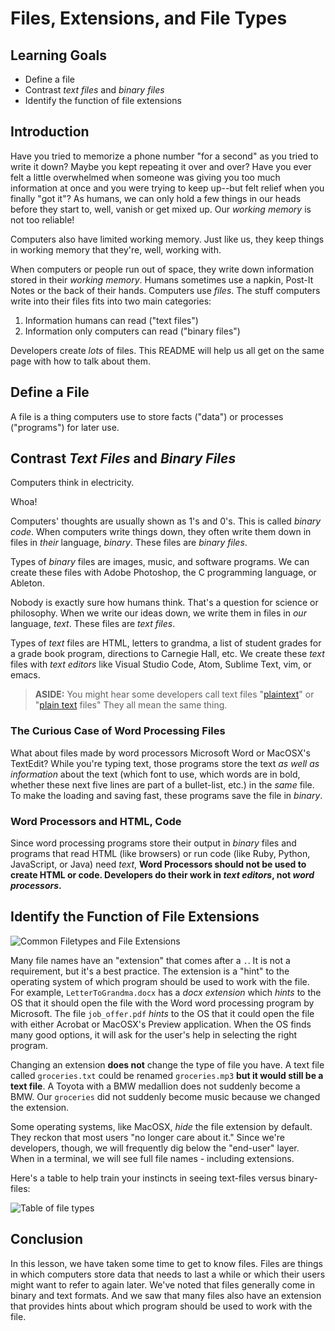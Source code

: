 # Files, Extensions, and File Types

## Learning Goals

- Define a file
- Contrast _text files_ and _binary files_
- Identify the function of file extensions

## Introduction

Have you tried to memorize a phone number "for a second" as you tried to write
it down? Maybe you kept repeating it over and over? Have you ever felt a little
overwhelmed when someone was giving you too much information at once and you
were trying to keep up--but felt relief when you finally "got it"? As humans, we
can only hold a few things in our heads before they start to, well, vanish or
get mixed up. Our _working memory_ is not too reliable!

Computers also have limited working memory. Just like us, they keep things in
working memory that they're, well, working with.

When computers or people run out of space, they write down information stored in
their _working memory_. Humans sometimes use a napkin, Post-It Notes or the back
of their hands. Computers use _files_. The stuff computers write into their
files fits into two main categories:

1. Information humans can read ("text files")
2. Information only computers can read ("binary files")

Developers create _lots_ of files. This README will help us all get on the same
page with how to talk about them.

## Define a File

A file is a thing computers use to store facts ("data") or processes
("programs") for later use.

## Contrast _Text Files_ and _Binary Files_

Computers think in electricity.

Whoa!

Computers' thoughts are usually shown as 1's and 0's. This is called _binary
code_. When computers write things down, they often write them down in files in
_their_ language, _binary_. These files are _binary files_.

Types of _binary_ files are images, music, and software programs. We can create
these files with Adobe Photoshop, the C programming language, or Ableton.

Nobody is exactly sure how humans think. That's a question for science or
philosophy. When we write our ideas down, we write them in files in _our_
language, _text_. These files are _text files_.

Types of _text_ files are HTML, letters to grandma, a list of student grades for
a grade book program, directions to Carnegie Hall, etc. We create these _text_
files with _text editors_ like Visual Studio Code, Atom, Sublime Text, vim, or
emacs.

> **ASIDE:** You might hear some developers call text files
> "[plaintext][plaintext]" or "[plain text][plaintext] files" They all mean the
> same thing.

### The Curious Case of Word Processing Files

What about files made by word processors Microsoft Word or MacOSX's TextEdit?
While you're typing text, those programs store the text _as well as information_
about the text (which font to use, which words are in bold, whether these next
five lines are part of a bullet-list, etc.) in the _same_ file.  To make the
loading and saving fast, these programs save the file in _binary_.

### Word Processors and HTML, Code

Since word processing programs store their output in _binary_ files and programs
that read HTML (like browsers) or run code (like Ruby, Python, JavaScript, or
Java) need _text_, **Word Processors should not be used to create HTML or code.
Developers do their work in _text editors_, not _word processors_.**

## Identify the Function of File Extensions

![Common Filetypes and File Extensions](https://curriculum-content.s3.amazonaws.com/html-basics/files-filetypes/Image_49_FileTypeAssets.png)

Many file names have an "extension" that comes after a `.`. It is not a
requirement, but it's a best practice. The extension is a "hint" to the
operating system of which program should be used to work with the file.  For
example, `LetterToGrandma.docx` has a *docx* _extension_ which _hints_ to the OS
that it should open the file with the Word word processing program by Microsoft.
The file `job_offer.pdf` _hints_ to the OS that it could open the file with
either Acrobat or MacOSX's Preview application. When the OS finds many good
options, it will ask for the user's help in selecting the right program.

Changing an extension **does not** change the type of file you have. A text file
called `groceries.txt` could be renamed `groceries.mp3` **but it would still be
a text file**. A Toyota with a BMW medallion does not suddenly become a BMW. Our
`groceries` did not suddenly become music because we changed the extension.

Some operating systems, like MacOSX, _hide_ the file extension by default.  They
reckon that most users "no longer care about it." Since we're developers,
though, we will frequently dig below the "end-user" layer. When in a terminal,
we will see full file names - including extensions.

Here's a table to help train your instincts in seeing text-files versus
binary-files:

![Table of file types](https://curriculum-content.s3.amazonaws.com/html-basics/files-filetypes/Image_49B_FileTypeChart.png)

## Conclusion

In this lesson, we have taken some time to get to know files. Files are things
in which computers store data that needs to last a while or which their users
might want to refer to again later. We've noted that files generally come in
binary and text formats. And we saw that many files also have an extension that
provides hints about which program should be used to work with the file.

[plaintext]: https://en.wikipedia.org/wiki/Plain_text

